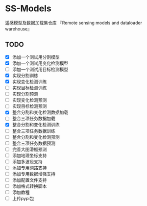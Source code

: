 # SS-Models

遥感模型及数据加载集仓库 『Remote sensing models and dataloader warehouse』

## TODO

- [x] 添加一个测试用分割模型
- [x] 添加一个测试用变化检测模型
- [ ] 添加一个测试用目标检测模型
- [x] 实现分割训练
- [x] 实现变化检测训练
- [ ] 实现目标检测训练
- [ ] 实现分割预测
- [ ] 实现变化检测预测
- [ ] 实现目标检测预测
- [x] 整合分割和变化检测数据加载
- [ ] 整合三项任务数据加载
- [x] 整合分割和变化检测训练
- [ ] 整合三项任务数据训练
- [ ] 整合分割和变化检测预测
- [ ] 整合三项任务数据预测
- [ ] 完善大图滑框预测
- [ ] 添加地理坐标支持
- [ ] 添加多波段支持
- [ ] 添加专用网路支持
- [ ] 添加专用数据增强支持
- [ ] 添加配置文件支持
- [ ] 添加格式转换脚本
- [ ] 添加教程
- [ ] 上传pypi包

